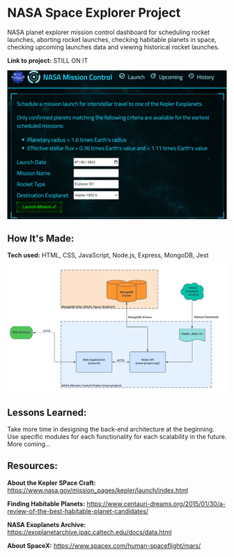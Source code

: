 # NASA Space Explorer Project

NASA planet explorer mission control dashboard for scheduling rocket launches, aborting rocket launches, checking habitable planets in space, checking upcoming launches data and viewing historical rocket launches.

**Link to project:** STILL ON IT

![alt tag](img\NASA-img.png?raw=true 'Site in progress image')

## How It's Made:

**Tech used:** HTML, CSS, JavaScript, Node.js, Express, MongoDB, Jest

![alt tag](img\NASA-mc.png?raw=true 'Site Architecture')

## Lessons Learned:

Take more time in designing the back-end architecture at the beginning. Use specific modules for each functionality for each scalability in the future. More coming...

## Resources:

**About the Kepler SPace Craft:** https://www.nasa.gov/mission_pages/kepler/launch/index.html

**Finding Habitable Planets:** https://www.centauri-dreams.org/2015/01/30/a-review-of-the-best-habitable-planet-candidates/

**NASA Exoplanets Archive:** https://exoplanetarchive.ipac.caltech.edu/docs/data.html

**About SpaceX:** https://www.spacex.com/human-spaceflight/mars/
